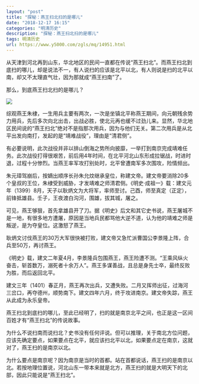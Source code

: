 ```yaml
---
layout: "post"
title: "探秘：燕王扫北扫的是哪儿"
date: "2018-12-17 16:15"
categories: "明清历史"
description: "探秘：燕王扫北扫的是哪儿"
tags: 明清历史
url: https://www.y5000.com/zgls/mq/14951.html
---
```






从天津到河北再到山东，华北地区的民间一直都在传说“燕王扫北”。而燕王扫北到底扫的哪儿，却是说法不一，有人说扫的应该是北平以北，有人则说是扫的北平以南，却又不太理直气壮，因为那就成“燕王扫南”了。

那么，到底燕王扫北扫的是哪儿？

![](https://img.y5000.com/uploads/allimg/170224/6-1F224135119159.jpg)

综观燕王朱棣，一生用兵主要有两次，一次是坐镇北平称燕王期间，向元朝残余势力用兵，先后多次向北出击，出战必胜，使北元再也缓不过劲儿来。显然，华北地区民间说的“燕王扫北”绝对不是指那次用兵，因为与他们无关。第二次用兵是从北平出发向南打，发起的是“靖难战役”，理由是“清君侧”。

有必要说明，此次战役并非以排山倒海之势所向披靡，一举打到南京完成靖难任务。此次战役打得很艰苦，前后用4年时间，在北平河北山东形成拉锯战，时进时退，过程十分惨烈。当燕王率军攻打别处时，北平曾遭南军多次围攻，险情频出。

朱元璋驾崩后，按嫡出顺序长孙朱允炆继承皇位，称建文帝。建文帝要消除20多个皇叔的王位，朱棣受到威胁，才发靖难之师清君侧。《明史·成祖一》载：建文元年（1399）8月，天子以耿炳文为大将军，率师至讨。己酉，师至真定（正定），前锋抵雄县。壬子，王夜渡白沟河，围雄，拔其城，屠之。

可见，燕王够狠，首先拿雄县开了刀。据《明史》后文和其它史书说，燕王屠城不是一地，有很多地方遭屠，原因是当地兵民都骂他大逆不道，认为他的靖难之师是叛逆，是为夺皇位。这激怒了燕王。

耿炳文讨伐燕王的30万大军很快被打败，建文帝又急忙派曹国公李景隆上阵，合兵至50万，再讨燕王。

《明史》载，建文二年夏4月，李景隆兵包围燕王，燕王险遭不测。“王乘风纵火奋击，斩首数万，溺死者十余万人”。燕王多谋善战，且总是身先士卒，最终反败为胜，而后返回北平。

建文三年（1401）春正月，燕王再次出兵，又遭失败。二月又挥师出征，过海河三岔口，再夺德州，顺势南下。建文四年六月，终于攻进南京。建文帝失踪，燕王从此成为永乐皇帝。

燕王扫北到底扫的哪儿，至此已经明了，扫的就是南京北平之间，也正是这一区间百姓才有“燕王扫北”的传说故事。

为什么不说扫南而说扫北？史书没有任何评说。但可以推理，关于南北方位问题，应该先确定要点，如果要点在北平，就应该扫北平以北，如果要点定在南京，这就对了，燕王扫的是南京以北。

为什么要点是南京呢？因为南京是当时的首都。站在首都说话，燕王扫的是南京以北。若按地理位置说，河北山东一带本来就是北方，燕王扫的就是大明天下的北部，因此只能说是“燕王扫北”。
